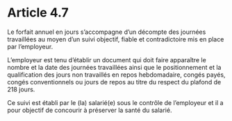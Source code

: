 # Article 4.7

Le forfait annuel en jours s’accompagne d’un décompte des journées travaillées au moyen d’un suivi objectif, fiable et contradictoire mis en place par l’employeur.

L’employeur est tenu d’établir un document qui doit faire apparaître le nombre et la date des journées travaillées ainsi que le positionnement et la qualification des jours non travaillés en repos hebdomadaire, congés payés, congés conventionnels ou jours de repos au titre du respect du plafond de 218 jours.

Ce suivi est établi par le (la) salarié(e) sous le contrôle de l’employeur et il a pour objectif de concourir à préserver la santé du salarié.

